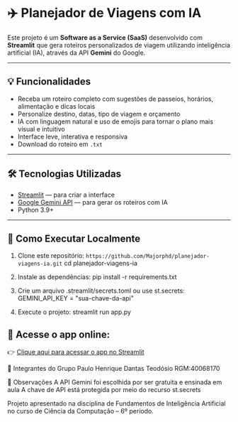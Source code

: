 # ✈️ Planejador de Viagens com IA

Este projeto é um **Software as a Service (SaaS)** desenvolvido com **Streamlit** que gera roteiros personalizados de viagem utilizando inteligência artificial (IA), através da API **Gemini** do Google.

---

## 💡 Funcionalidades

- Receba um roteiro completo com sugestões de passeios, horários, alimentação e dicas locais
- Personalize destino, datas, tipo de viagem e orçamento
- IA com linguagem natural e uso de emojis para tornar o plano mais visual e intuitivo
- Interface leve, interativa e responsiva
- Download do roteiro em `.txt`

---

## 🛠️ Tecnologias Utilizadas

- [Streamlit](https://streamlit.io/) — para criar a interface
- [Google Gemini API](https://ai.google.dev/) — para gerar os roteiros com IA
- Python 3.9+

---

## 🚀 Como Executar Localmente

1. Clone este repositório:
```https://github.com/Majorphd/planejador-viagens-ia.git```
cd planejador-viagens-ia

2. Instale as dependências:
pip install -r requirements.txt

3. Crie um arquivo .streamlit/secrets.toml ou use st.secrets:
GEMINI_API_KEY = "sua-chave-da-api"

4. Execute o projeto:
streamlit run app.py

## 🔗 Acesse o app online:
👉 [Clique aqui para acessar o app no Streamlit](https://planejador-viagens-ia-o4urktanhcunkgcg3npprz.streamlit.app)

👥 Integrantes do Grupo
Paulo Henrique Dantas Teodósio RGM:40068170


📌 Observações
A API Gemini foi escolhida por ser gratuita e ensinada em aula
A chave de API está protegida por meio do recurso st.secrets


Projeto apresentado na disciplina de Fundamentos de Inteligência Artificial no curso de Ciência da Computação – 6º período.
